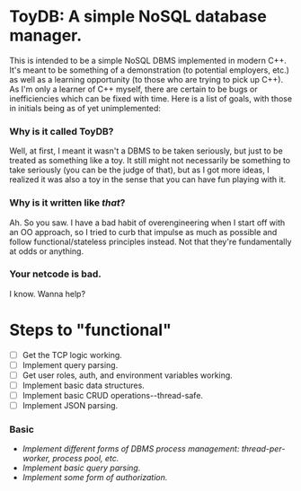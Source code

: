 # ToyDB: A simple NoSQL database manager.

This is intended to be a simple NoSQL DBMS implemented in modern C++. It's meant to be something of a demonstration (to potential employers, etc.) as well as a learning opportunity (to those who are trying to pick up C++). As I'm only a learner of C++ myself, there are certain to be bugs or inefficiencies which can be fixed with time. Here is a list of goals, with those in initials being as of yet unimplemented:

### Why is it called ToyDB?

Well, at first, I meant it wasn't a DBMS to be taken seriously, but just to be treated as something like a toy. It still might not necessarily be something to take seriously (you can be the judge of that), but as I got more ideas, I realized it was also a toy in the sense that you can have fun playing with it.

### Why is it written like *that*?

Ah. So you saw. I have a bad habit of overengineering when I start off with an OO approach, so I tried to curb that impulse as much as possible and follow functional/stateless principles instead. Not that they're fundamentally at odds or anything. 


### Your netcode is bad.

I know. Wanna help?

# Steps to "functional"

- [ ] Get the TCP logic working.
- [ ] Implement query parsing.
- [ ] Get user roles, auth, and environment variables working.
- [ ] Implement basic data structures.
- [ ] Implement basic CRUD operations--thread-safe.
- [ ] Implement JSON parsing.

### Basic

- *Implement different forms of DBMS process management: thread-per-worker, process pool, etc.*
- *Implement basic query parsing.*
- *Implement some form of authorization.*
